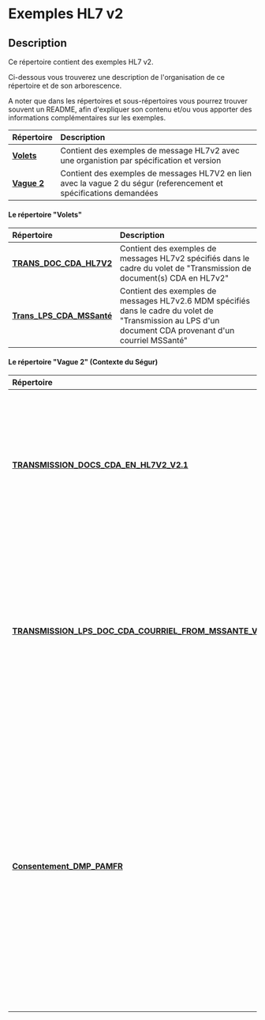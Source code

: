 # Exemples HL7 v2 

## Description

Ce répertoire contient des exemples HL7 v2.

Ci-dessous vous trouverez une description de l'organisation de ce répertoire et de son arborescence.

A noter que dans les répertoires et sous-répertoires vous pourrez trouver souvent un README, afin d'expliquer son contenu et/ou vous apporter des informations complémentaires sur les exemples.

<table>
<thead>
<tr>
<th align="left">Répertoire</th>
<th align="left">Description</th>
</tr>
</thead>
<tbody>
<tr>
<td align="left"><strong><a href="Volets/" target="_blank">Volets</a></strong></td>
<td align="left">Contient des  exemples de message HL7v2 avec une organistion par spécification et version</td>
</tr>
<tr>
<td align="left"><strong><a href="Vague 2/" target="_blank">Vague 2</a></strong></td>
<td align="left">Contient des exemples de messages HL7V2    en lien avec la vague 2 du ségur (referencement et spécifications demandées</td>
</tr>
</tbody>
</table>

#### Le répertoire "Volets" 

<table>
<thead>
<tr>
<th align="left">Répertoire</th>
<th align="left">Description</th>
</tr>
</thead>
<tbody>
<tr>
<td align="left"><strong><a href="Volets/TRANS_DOC_CDA_HL7V2" target="_blank">TRANS_DOC_CDA_HL7V2</a></strong></td>
<td align="left">Contient des exemples de messages HL7v2 spécifiés dans le cadre du volet de "Transmission de document(s) CDA en HL7v2"</td>
</tr>
<tr>
<td align="left"><strong><a href="Volets/Trans_LPS_CDA_MSSanté" target="_blank">Trans_LPS_CDA_MSSanté</a></strong></td>
<td align="left">Contient des exemples de messages HL7v2.6 MDM spécifiés dans le cadre du volet de "Transmission au LPS d'un document CDA provenant d'un courriel MSSanté"</td>
</tr>
</tbody>
</table>

####  Le répertoire "Vague 2"  (Contexte du Ségur)

<table>
<thead>
<tr>
<th align="left">Répertoire</th>
<th align="left">Description</th>
</tr>
</thead>
<tbody>
<tr>
<td align="left"><strong><a href="Vague 2/Trans_Doc-CDA-HL7V2/TRANSMISSION_DOCS_CDA_EN_HL7V2_V2.1" target="_blank">TRANSMISSION_DOCS_CDA_EN_HL7V2_V2.1</a></strong></td>
<td align="left">Contient des exemples de messages HL7v2 spécifiés dans le cadre du volet de "Transmission de document(s) CDA en HL7v2, SEGUR du numérique - Vague 2"</td>
</tr>
<tr>
<td align="left"><strong><a href="Vague 2/Trans_LPS_CDA_MSSanté/TRANSMISSION_LPS_DOC_CDA_COURRIEL_FROM_MSSANTE_V1.1" target="_blank">TRANSMISSION_LPS_DOC_CDA_COURRIEL_FROM_MSSANTE_V1.1</a></strong></td>
<td align="left">Contient des exemples de messages HL7v2.6 MDM spécifiés dans le cadre du volet de "Transmission au LPS d'un document CDA provenant d'un courriel MSSanté, SEGUR du numérique - Vague 2"</td>
</tr>
<tr>
<td align="left"><strong><a href="Vague 2/Consentement_DMP_PAMFR" target="_blank">Consentement_DMP_PAMFR</a></strong></td>
<td align="left">Ce répertoire contient également des exemples de messages <strong>PAM.Fr</strong> portant le consentement du patient à l'alimentation et/ou à la consultation de son DMP. Ces exemples répondent aux exigences rédigées dans les REM HOP et PFI du SEGUR vague 2 concernant la non opposition du patient à alimenter et/ou à consulter son DMP</td>
</tr>
</tbody>
</table>

